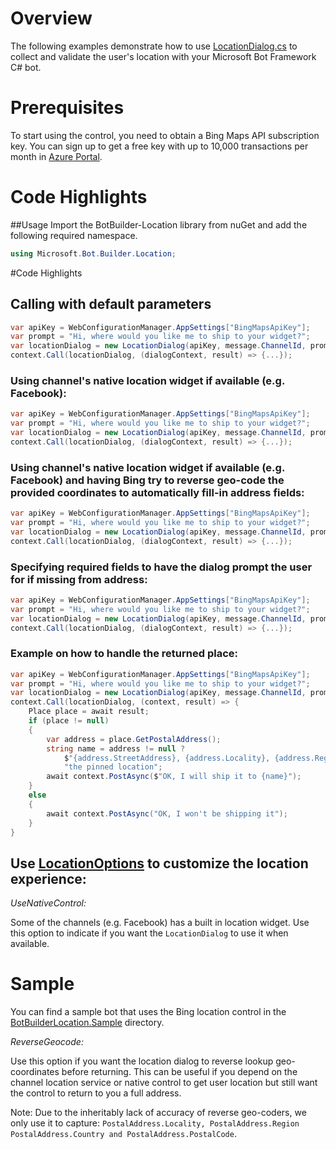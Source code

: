 # Overview
The following examples demonstrate how to use [LocationDialog.cs](BotBuilderLocation/LocationDialog.cs) to collect and validate the user's  location with your Microsoft Bot Framework C# bot. 

# Prerequisites
To start using the control, you need to obtain a Bing Maps API subscription key. You can sign up to get a free key with up to 10,000 transactions per month in [Azure Portal](https://azure.microsoft.com/en-us/marketplace/partners/bingmaps/mapapis/).

# Code Highlights

##Usage
Import the BotBuilder-Location library from nuGet and add the following required namespace. 

````C#
using Microsoft.Bot.Builder.Location;
````

#Code Highlights

## Calling with default parameters

````C#
var apiKey = WebConfigurationManager.AppSettings["BingMapsApiKey"];
var prompt = "Hi, where would you like me to ship to your widget?";
var locationDialog = new LocationDialog(apiKey, message.ChannelId, prompt);
context.Call(locationDialog, (dialogContext, result) => {...});
````

### Using channel's native location widget if available (e.g. Facebook):

````C#
var apiKey = WebConfigurationManager.AppSettings["BingMapsApiKey"];
var prompt = "Hi, where would you like me to ship to your widget?";
var locationDialog = new LocationDialog(apiKey, message.ChannelId, prompt, LocationOptions.UseNativeControl);
context.Call(locationDialog, (dialogContext, result) => {...});
````

### Using channel's native location widget if available (e.g. Facebook) and having Bing try to reverse geo-code the provided coordinates to automatically fill-in address fields:

````C#
var apiKey = WebConfigurationManager.AppSettings["BingMapsApiKey"];
var prompt = "Hi, where would you like me to ship to your widget?";
var locationDialog = new LocationDialog(apiKey, message.ChannelId, prompt, LocationOptions.UseNativeControl | LocationOptions.ReverseGeocode);
context.Call(locationDialog, (dialogContext, result) => {...});
````

### Specifying required fields to have the dialog prompt the user for if missing from address:
````C#
var apiKey = WebConfigurationManager.AppSettings["BingMapsApiKey"];
var prompt = "Hi, where would you like me to ship to your widget?";
var locationDialog = new LocationDialog(apiKey, message.ChannelId, prompt, LocationOptions.None, LocationRequiredFields.StreetAddress | LocationRequiredFields.PostalCode);
context.Call(locationDialog, (dialogContext, result) => {...});
````

### Example on how to handle the returned place:
````C#
var apiKey = WebConfigurationManager.AppSettings["BingMapsApiKey"];
var prompt = "Hi, where would you like me to ship to your widget?";
var locationDialog = new LocationDialog(apiKey, message.ChannelId, prompt, LocationOptions.None, LocationRequiredFields.StreetAddress | LocationRequiredFields.PostalCode);
context.Call(locationDialog, (context, result) => {
    Place place = await result;
    if (place != null)
    {
        var address = place.GetPostalAddress();
        string name = address != null ?
            $"{address.StreetAddress}, {address.Locality}, {address.Region}, {address.Country} ({address.PostalCode})" :
            "the pinned location";
        await context.PostAsync($"OK, I will ship it to {name}");
    }
    else
    {
        await context.PostAsync("OK, I won't be shipping it");
    }
}
````

## Use [LocationOptions](BotBuilderLocation/LocationOptions.cs) to customize the location experience:

*UseNativeControl:*

Some of the channels (e.g. Facebook) has a built in location widget. Use this option to indicate if you want the `LocationDialog` to use it when available.

# Sample
You can find a sample bot that uses the Bing location control in the [BotBuilderLocation.Sample](/BotBuilderLocation.Sample) directory. 


*ReverseGeocode:*

Use this option if you want the location dialog to reverse lookup geo-coordinates before returning. This can be useful if you depend on the channel location service or native control to get user location but still want the control to return to you a full address.

Note: Due to the inheritably lack of accuracy of reverse geo-coders, we only use it to capture: `PostalAddress.Locality, PostalAddress.Region PostalAddress.Country and PostalAddress.PostalCode`.
